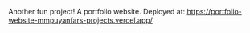 Another fun project!
A portfolio website.
Deployed at:
https://portfolio-website-mmpuyanfars-projects.vercel.app/
